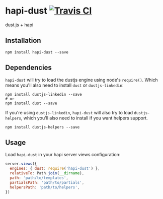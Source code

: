 hapi-dust [![Travis CI](https://travis-ci.org/mikefrey/hapi-dust.svg)](https://travis-ci.org/mikefrey/hapi-dust)
=========

dust.js + hapi

## Installation

```
npm install hapi-dust --save
```

## Dependencies

`hapi-dust` will try to load the dustjs engine using node's `require()`. Which
means you'll also need to install `dust` or `dustjs-linkedin`:

```
npm install dustjs-linkedin --save
# or
npm install dust --save
```

If you're using `dustjs-linkedin`, `hapi-dust` will also try to load
`dustjs-helpers`, which you'll also need to install if you want helpers
support.

```
npm install dustjs-helpers --save
```

## Usage

Load `hapi-dust` in your hapi server views configuration:

```js
server.views({
  engines: { dust: require('hapi-dust') },
  relativeTo: Path.join(__dirname),
  path: 'path/to/templates',
  partialsPath: 'path/to/partials',
  helpersPath: 'path/to/helpers',
})
```
